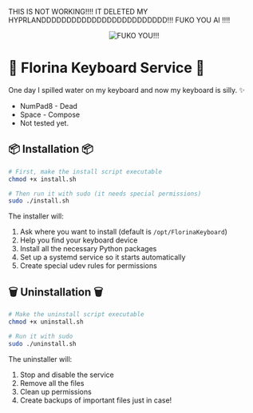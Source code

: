 THIS IS NOT WORKING!!!! IT DELETED MY HYPRLANDDDDDDDDDDDDDDDDDDDDDDDDD!!! FUKO YOU AI !!!!
<div align="center"><img src="https://media1.tenor.com/m/inBCFHNAJRcAAAAC/fuko-clannad.gif" alt="FUKO YOU!!!"></div>


# 🌸 Florina Keyboard Service 🌸

One day I spilled water on my keyboard and now my keyboard is silly. ✨

- NumPad8 - Dead
- Space - Compose
- Not tested yet.

## 📦 Installation 📦

```bash
# First, make the install script executable
chmod +x install.sh

# Then run it with sudo (it needs special permissions)
sudo ./install.sh
```

The installer will:
1. Ask where you want to install (default is `/opt/FlorinaKeyboard`)
2. Help you find your keyboard device
3. Install all the necessary Python packages
4. Set up a systemd service so it starts automatically
5. Create special udev rules for permissions

## 🗑️ Uninstallation 🗑️

```bash
# Make the uninstall script executable
chmod +x uninstall.sh

# Run it with sudo
sudo ./uninstall.sh
```

The uninstaller will:
1. Stop and disable the service
2. Remove all the files
3. Clean up permissions
4. Create backups of important files just in case!
